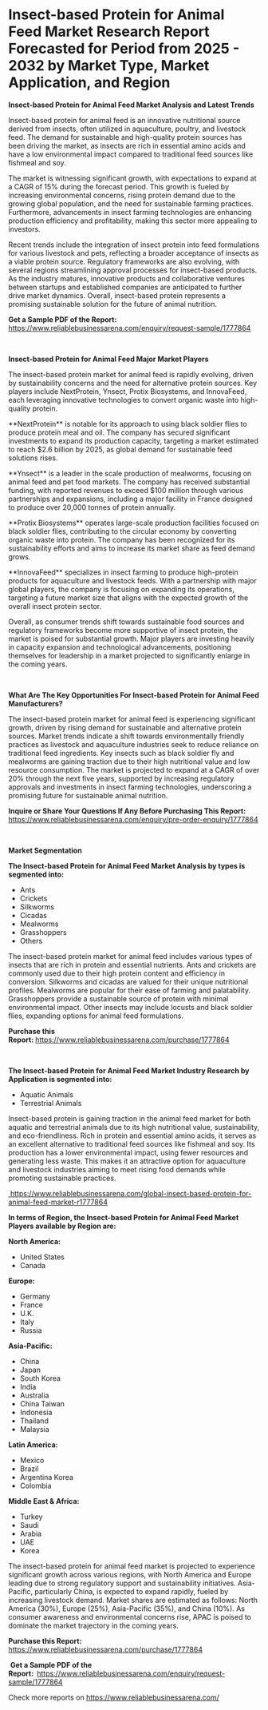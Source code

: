 <p><h1>Insect-based Protein for Animal Feed Market Research Report Forecasted for Period from 2025 -  2032 by Market Type, Market Application, and Region</h1></p><p><strong>Insect-based Protein for Animal Feed Market Analysis and Latest Trends</strong></p>
<p><p>Insect-based protein for animal feed is an innovative nutritional source derived from insects, often utilized in aquaculture, poultry, and livestock feed. The demand for sustainable and high-quality protein sources has been driving the market, as insects are rich in essential amino acids and have a low environmental impact compared to traditional feed sources like fishmeal and soy.</p><p>The market is witnessing significant growth, with expectations to expand at a CAGR of 15% during the forecast period. This growth is fueled by increasing environmental concerns, rising protein demand due to the growing global population, and the need for sustainable farming practices. Furthermore, advancements in insect farming technologies are enhancing production efficiency and profitability, making this sector more appealing to investors.</p><p>Recent trends include the integration of insect protein into feed formulations for various livestock and pets, reflecting a broader acceptance of insects as a viable protein source. Regulatory frameworks are also evolving, with several regions streamlining approval processes for insect-based products. As the industry matures, innovative products and collaborative ventures between startups and established companies are anticipated to further drive market dynamics. Overall, insect-based protein represents a promising sustainable solution for the future of animal nutrition.</p></p>
<p><strong>Get a Sample PDF of the Report:&nbsp;</strong> <a href="https://www.reliablebusinessarena.com/enquiry/request-sample/1777864?utm_campaign=2146&utm_medium=2&utm_source=Github&utm_content=ia&utm_term=30032025&utm_id=insect-based-protein-for-animal-feed">https://www.reliablebusinessarena.com/enquiry/request-sample/1777864</a></p>
<p>&nbsp;</p>
<p><strong>Insect-based Protein for Animal Feed Major Market Players</strong></p>
<p><p>The insect-based protein market for animal feed is rapidly evolving, driven by sustainability concerns and the need for alternative protein sources. Key players include NextProtein, Ynsect, Protix Biosystems, and InnovaFeed, each leveraging innovative technologies to convert organic waste into high-quality protein.</p><p>**NextProtein** is notable for its approach to using black soldier flies to produce protein meal and oil. The company has secured significant investments to expand its production capacity, targeting a market estimated to reach $2.6 billion by 2025, as global demand for sustainable feed solutions rises.</p><p>**Ynsect** is a leader in the scale production of mealworms, focusing on animal feed and pet food markets. The company has received substantial funding, with reported revenues to exceed $100 million through various partnerships and expansions, including a major facility in France designed to produce over 20,000 tonnes of protein annually.</p><p>**Protix Biosystems** operates large-scale production facilities focused on black soldier flies, contributing to the circular economy by converting organic waste into protein. The company has been recognized for its sustainability efforts and aims to increase its market share as feed demand grows.</p><p>**InnovaFeed** specializes in insect farming to produce high-protein products for aquaculture and livestock feeds. With a partnership with major global players, the company is focusing on expanding its operations, targeting a future market size that aligns with the expected growth of the overall insect protein sector.</p><p>Overall, as consumer trends shift towards sustainable food sources and regulatory frameworks become more supportive of insect protein, the market is poised for substantial growth. Major players are investing heavily in capacity expansion and technological advancements, positioning themselves for leadership in a market projected to significantly enlarge in the coming years.</p></p>
<p>&nbsp;</p>
<p><strong>What Are The Key Opportunities For Insect-based Protein for Animal Feed Manufacturers?</strong></p>
<p><p>The insect-based protein market for animal feed is experiencing significant growth, driven by rising demand for sustainable and alternative protein sources. Market trends indicate a shift towards environmentally friendly practices as livestock and aquaculture industries seek to reduce reliance on traditional feed ingredients. Key insects such as black soldier fly and mealworms are gaining traction due to their high nutritional value and low resource consumption. The market is projected to expand at a CAGR of over 20% through the next five years, supported by increasing regulatory approvals and investments in insect farming technologies, underscoring a promising future for sustainable animal nutrition.</p></p>
<p><strong>Inquire or Share Your Questions If Any Before Purchasing This Report:</strong> <a href="https://www.reliablebusinessarena.com/enquiry/pre-order-enquiry/1777864?utm_campaign=2146&utm_medium=2&utm_source=Github&utm_content=ia&utm_term=30032025&utm_id=insect-based-protein-for-animal-feed">https://www.reliablebusinessarena.com/enquiry/pre-order-enquiry/1777864</a></p>
<p>&nbsp;</p>
<p><strong>Market Segmentation</strong></p>
<p><strong>The Insect-based Protein for Animal Feed Market Analysis by types is segmented into:</strong></p>
<p><ul><li>Ants</li><li>Crickets</li><li>Silkworms</li><li>Cicadas</li><li>Mealworms</li><li>Grasshoppers</li><li>Others</li></ul></p>
<p><p>The insect-based protein market for animal feed includes various types of insects that are rich in protein and essential nutrients. Ants and crickets are commonly used due to their high protein content and efficiency in conversion. Silkworms and cicadas are valued for their unique nutritional profiles. Mealworms are popular for their ease of farming and palatability. Grasshoppers provide a sustainable source of protein with minimal environmental impact. Other insects may include locusts and black soldier flies, expanding options for animal feed formulations.</p></p>
<p><strong>Purchase this Report:&nbsp;</strong><a href="https://www.reliablebusinessarena.com/purchase/1777864?utm_campaign=2146&utm_medium=2&utm_source=Github&utm_content=ia&utm_term=30032025&utm_id=insect-based-protein-for-animal-feed">https://www.reliablebusinessarena.com/purchase/1777864</a></p>
<p>&nbsp;</p>
<p><strong>The Insect-based Protein for Animal Feed Market Industry Research by Application is segmented into:</strong></p>
<p><ul><li>Aquatic Animals</li><li>Terrestrial Animals</li></ul></p>
<p><p>Insect-based protein is gaining traction in the animal feed market for both aquatic and terrestrial animals due to its high nutritional value, sustainability, and eco-friendliness. Rich in protein and essential amino acids, it serves as an excellent alternative to traditional feed sources like fishmeal and soy. Its production has a lower environmental impact, using fewer resources and generating less waste. This makes it an attractive option for aquaculture and livestock industries aiming to meet rising food demands while promoting sustainable practices.</p></p>
<p><a href="https://www.reliablebusinessarena.com/global-insect-based-protein-for-animal-feed-market-r1777864?utm_campaign=2146&utm_medium=2&utm_source=Github&utm_content=ia&utm_term=30032025&utm_id=insect-based-protein-for-animal-feed">&nbsp;https://www.reliablebusinessarena.com/global-insect-based-protein-for-animal-feed-market-r1777864</a></p>
<p><strong>In terms of Region, the Insect-based Protein for Animal Feed Market Players available by Region are:</strong></p>
<p>
    <p> <strong> North America: </strong>
        <ul>
            <li>United States</li>
            <li>Canada</li>
        </ul>
        </p> 
    <p> <strong> Europe: </strong>
        <ul>
            <li>Germany</li>
            <li>France</li>
            <li>U.K.</li>
            <li>Italy</li>
            <li>Russia</li>
        </ul>
        </p> 
    <p> <strong> Asia-Pacific: </strong>
        <ul>
            <li>China</li>
            <li>Japan</li>
            <li>South Korea</li>
            <li>India</li>
            <li>Australia</li>
            <li>China Taiwan</li>
            <li>Indonesia</li>
            <li>Thailand</li>
            <li>Malaysia</li>
        </ul>
        </p> 
    <p> <strong> Latin America: </strong>
        <ul>
            <li>Mexico</li>
            <li>Brazil</li>
            <li>Argentina Korea</li>
            <li>Colombia</li>
        </ul>
        </p> 
    <p> <strong> Middle East & Africa: </strong>
        <ul>
            <li>Turkey</li>
            <li>Saudi</li>
            <li>Arabia</li>
            <li>UAE</li>
            <li>Korea</li>
        </ul>
    </p>
    </p>
<p><p>The insect-based protein for animal feed market is projected to experience significant growth across various regions, with North America and Europe leading due to strong regulatory support and sustainability initiatives. Asia-Pacific, particularly China, is expected to expand rapidly, fueled by increasing livestock demand. Market shares are estimated as follows: North America (30%), Europe (25%), Asia-Pacific (35%), and China (10%). As consumer awareness and environmental concerns rise, APAC is poised to dominate the market trajectory in the coming years.</p></p>
<p><strong>Purchase this Report: </strong><a href="https://www.reliablebusinessarena.com/purchase/1777864?utm_campaign=2146&utm_medium=2&utm_source=Github&utm_content=ia&utm_term=30032025&utm_id=insect-based-protein-for-animal-feed">https://www.reliablebusinessarena.com/purchase/1777864</a></p>
<p>&nbsp;<strong>Get a Sample PDF of the Report:&nbsp;&nbsp;</strong><a href="https://www.reliablebusinessarena.com/enquiry/request-sample/1777864?utm_campaign=2146&utm_medium=2&utm_source=Github&utm_content=ia&utm_term=30032025&utm_id=insect-based-protein-for-animal-feed">https://www.reliablebusinessarena.com/enquiry/request-sample/1777864</a></p>
<p><strong></strong></p>
<p>Check more reports on <a href="https://www.reliablebusinessarena.com/?utm_campaign=2146&utm_medium=2&utm_source=Github&utm_content=ia&utm_term=30032025&utm_id=insect-based-protein-for-animal-feed">https://www.reliablebusinessarena.com/</a></p>